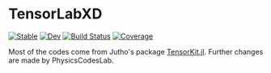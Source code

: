 # TensorLabXD

[![Stable](https://img.shields.io/badge/docs-stable-blue.svg)](https://PhysicsCodesLab.github.io/TensorLabXD.jl/stable)
[![Dev](https://img.shields.io/badge/docs-dev-blue.svg)](https://PhysicsCodesLab.github.io/TensorLabXD.jl/dev/)
[![Build Status](https://github.com/PhysicsCodesLab/TensorLabXD.jl/workflows/CI/badge.svg)](https://github.com/PhysicsCodesLab/TensorLabXD.jl/actions)
[![Coverage](https://codecov.io/gh/PhysicsCodesLab/TensorLabXD.jl/branch/master/graph/badge.svg)](https://codecov.io/gh/PhysicsCodesLab/TensorLabXD.jl)

Most of the codes come from Jutho's package [TensorKit.jl](https://github.com/Jutho/TensorKit.jl). Further changes are made by PhysicsCodesLab.
